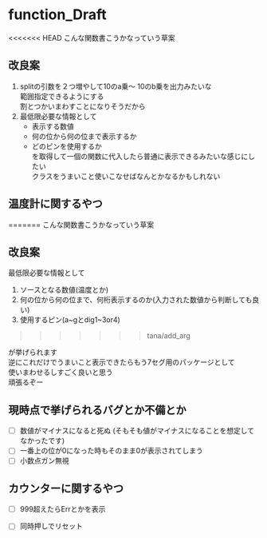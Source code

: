 # function_Draft  

<<<<<<< HEAD
こんな関数書こうかなっていう草案  
 
## 改良案  

1. splitの引数を２つ増やして10のa乗〜 10のb乗を出力みたいな  
   範囲指定できるようにする  
   割とつかいまわすことになりそうだから  
2. 最低限必要な情報として  
   - 表示する数値  
   - 何の位から何の位まで表示するか  
   - どのピンを使用するか  
   を取得して一個の関数に代入したら普通に表示できるみたいな感じにしたい  
   クラスをうまいこと使いこなせばなんとかなるかもしれない  
   
## 温度計に関するやつ
=======
こんな関数書こうかなっていう草案

## 改良案

最低限必要な情報として  

1. ソースとなる数値(温度とか)    
2. 何の位から何の位まで、何桁表示するのか(入力された数値から判断しても良い)    
3. 使用するピン(a~gとdig1~3or4)
>>>>>>> tana/add_arg

が挙げられます  
逆にこれだけでうまいこと表示できたらもう7セグ用のパッケージとして  
使いまわせるしすごく良いと思う  
頑張るぞー

## 現時点で挙げられるバグとか不備とか  

- [ ] 数値がマイナスになると死ぬ (そもそも値がマイナスになることを想定してなかったです)  
- [ ] 一番上の位が0になった時もそのまま0が表示されてしまう  
- [ ] 小数点ガン無視  

## カウンターに関するやつ

* [ ] 999超えたらErrとかを表示  
* [ ] 同時押しでリセット  

